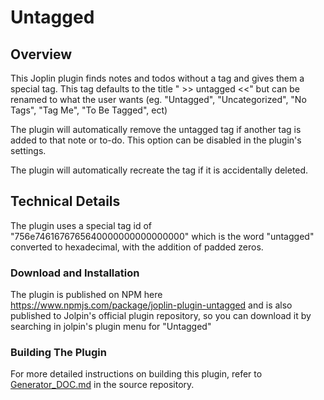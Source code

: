 # Untagged

## Overview
This Joplin plugin finds notes and todos without a tag and gives them a special tag. This tag defaults to the title " >> untagged <<" but can be renamed to what the user wants (eg. "Untagged", "Uncategorized", "No Tags", "Tag Me", "To Be Tagged", ect)

The plugin will automatically remove the untagged tag if another tag is added to that note or to-do. This option can be disabled in the plugin's settings.

The plugin will automatically recreate the tag if it is accidentally deleted. 

## Technical Details

The plugin uses a special tag id of "756e7461676765640000000000000000" which is the word "untagged" converted to hexadecimal, with the addition of padded zeros.

### Download and Installation
The plugin is published on NPM here https://www.npmjs.com/package/joplin-plugin-untagged and is also published to Jolpin's official plugin repository, so you can download it by searching in jolpin's plugin menu for "Untagged"

### Building The Plugin
For more detailed instructions on building this plugin, refer to [Generator_DOC.md](./Generator_DOC.md) in the source repository.
